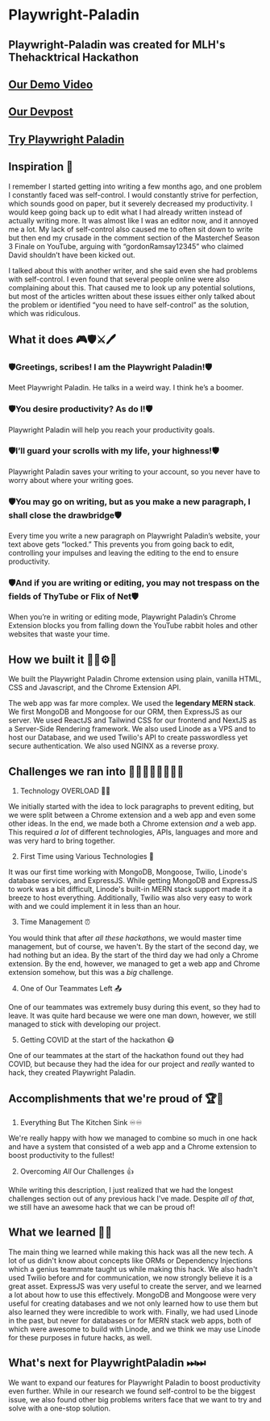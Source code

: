 # Playwright-Paladin
## Playwright-Paladin was created for MLH's Thehacktrical Hackathon
## [Our Demo Video](https://youtu.be/N-XfWpd_dB4)
## [Our Devpost](https://devpost.com/software/playwrightpaladin) 
## [Try Playwright Paladin](http://playwrightpaladin.co/)

## Inspiration 🧠

I remember I started getting into writing a few months ago, and one problem I constantly faced was self-control. I would constantly strive for perfection, which sounds good on paper, but it severely decreased my productivity. I would keep going back up to edit what I had already written instead of actually writing more. It was almost like I was an editor now, and it annoyed me a lot. My lack of self-control also caused me to often sit down to write but then end my crusade in the comment section of the Masterchef Season 3 Finale on YouTube, arguing with “gordonRamsay12345” who claimed David shouldn’t have been kicked out. 

I talked about this with another writer, and she said even she had problems with self-control. I even found that several people online were also complaining about this. That caused me to look up any potential solutions, but most of the articles written about these issues either only talked about the problem or identified “you need to have self-control” as the solution, which was ridiculous. 

## What it does 🎮🛡⚔🖊
### 🛡Greetings, scribes! I am the Playwright Paladin!🛡
Meet Playwright Paladin. He talks in a weird way. I think he’s a boomer.

### 🛡You desire productivity? As do I!🛡
Playwright Paladin will help you reach your productivity goals. 

### 🛡I’ll guard your scrolls with my life, your highness!🛡
Playwright Paladin saves your writing to your account, so you never have to worry about where your writing goes. 

### 🛡You may go on writing, but as you make a new paragraph, I shall close the drawbridge🛡
Every time you write a new paragraph on Playwright Paladin’s website, your text above gets “locked.” This prevents you from going back to edit, controlling your impulses and leaving the editing to the end to ensure productivity. 

### 🛡And if you are writing or editing, you may not trespass on the fields of ThyTube or Flix of Net🛡
When you’re in writing or editing mode, Playwright Paladin’s Chrome Extension blocks you from falling down the YouTube rabbit holes and other websites that waste your time. 

## How we built it 🔧🔨⚙🧰
We built the Playwright Paladin Chrome extension using plain, vanilla HTML, CSS and Javascript, and the Chrome Extension API. 

The web app was far more complex. We used the **legendary MERN stack**. We first MongoDB and Mongoose for our ORM, then ExpressJS as our server. We used ReactJS and Tailwind CSS for our frontend and NextJS as a Server-Side Rendering framework. We also used Linode as a VPS and to host our Database, and we used Twilio's API to create passwordless yet secure authentication. We also used NGINX as a reverse proxy. 

## Challenges we ran into 🏃‍♂️🏃‍♂️🏃‍♂️🏃‍♂️
1. Technology OVERLOAD 👨‍💻

We initially started with the idea to lock paragraphs to prevent editing, but we were split between a Chrome extension and a web app and even some other ideas. In the end, we made both a Chrome extension _and_ a web app. This required *a lot* of different technologies, APIs, languages and more and was very hard to bring together. 

2. First Time using Various Technologies 🥇

It was our first time working with MongoDB, Mongoose, Twilio, Linode's database services, and ExpressJS. While getting MongoDB and ExpressJS to work was a bit difficult, Linode's built-in MERN stack support made it a breeze to host everything. Additionally, Twilio was also very easy to work with and we could implement it in less than an hour. 

3. Time Management ⏰

You would think that after *all these hackathons*, we would master time management, but of course, we haven't. By the start of the second day, we had nothing but an idea. By the start of the third day we had only a Chrome extension. By the end, however, we managed to get a web app and Chrome extension somehow, but this was a *big* challenge. 

4. One of Our Teammates Left 📤

One of our teammates was extremely busy during this event, so they had to leave. It was quite hard because we were one man down, however, we still managed to stick with developing our project. 

5. Getting COVID at the start of the hackathon 😷

One of our teammates at the start of the hackathon found out they had COVID, but because they had the idea for our project and *really* wanted to hack, they created Playwright Paladin. 

## Accomplishments that we're proud of 🏆🏅
1. Everything But The Kitchen Sink ♾♾

We're really happy with how we managed to combine so much in one hack and have a system that consisted of a web app and a Chrome extension to boost productivity to the fullest!

2. Overcoming *All* Our Challenges 👍

While writing this description, I just realized that we had the longest challenges section out of any previous hack I've made. Despite _all of that_, we still have an awesome hack that we can be proud of!

## What we learned 🏫🏫
The main thing we learned while making this hack was all the new tech. A lot of us didn't know about concepts like ORMs or Dependency Injections which a genius teammate taught us while making this hack. We also hadn't used Twilio before and for communication, we now strongly believe it is a great asset. ExpressJS was very useful to create the server, and we learned a lot about how to use this effectively. MongoDB and Mongoose were very useful for creating databases and we not only learned how to use them but also learned they were incredible to work with. Finally, we had used Linode in the past, but never for databases or for MERN stack web apps, both of which were awesome to build with Linode, and we think we may use Linode for these purposes in future hacks, as well. 

## What's next for PlaywrightPaladin ⏭⏭
We want to expand our features for Playwright Paladin to boost productivity even further. While in our research we found self-control to be the biggest issue, we also found other big problems writers face that we want to try and solve with a one-stop solution. 
